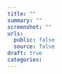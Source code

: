 ```yaml
---
title: ""
summary: ""
screenshot: ""
urls:
  public: false
  source: false
draft: true
categories:
---
```


